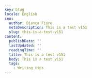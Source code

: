 ```yaml
---
key: blog
locale: English
seo:
  author: Bianca Fiore
  metaDescription: This is a test v151
  slug: this-is-a-test-v151
content:
  publishDate: ''
  lastUpdated: ''
  readingTime: ''
  title: This is a test v151
  body: This is a test v151
  tags:
    - Writing tips
---
```


